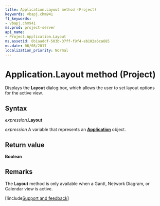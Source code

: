 ```yaml
---
title: Application.Layout method (Project)
keywords: vbapj.chm941
f1_keywords:
- vbapj.chm941
ms.prod: project-server
api_name:
- Project.Application.Layout
ms.assetid: 0b1aaddf-503b-37ff-f9f4-eb102a6ca885
ms.date: 06/08/2017
localization_priority: Normal
---
```



# Application.Layout method (Project)

Displays the  **Layout** dialog box, which allows the user to set layout options for the active view.


## Syntax

_expression_.**Layout**

_expression_ A variable that represents an **[Application](Project.Application.md)** object.


## Return value

 **Boolean**


## Remarks

The  **Layout** method is only available when a Gantt, Network Diagram, or Calendar view is active.

[!include[Support and feedback](~/includes/feedback-boilerplate.md)]